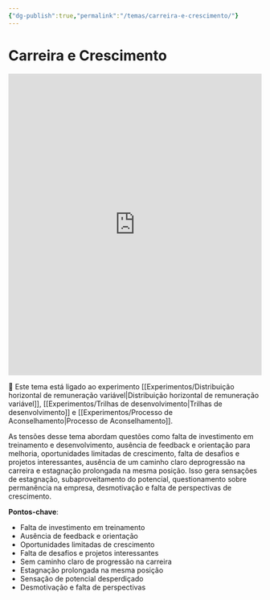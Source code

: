 ```yaml
---
{"dg-publish":true,"permalink":"/temas/carreira-e-crescimento/"}
---
```


# Carreira e Crescimento

<iframe src="https://embed.kumu.io/f660d58fb7518a4545e580c5d048d5db" width="100%" height="600" frameborder="0"></iframe>

🔗 Este tema está ligado ao experimento [[Experimentos/Distribuição horizontal de remuneração variável\|Distribuição horizontal de remuneração variável]], [[Experimentos/Trilhas de desenvolvimento\|Trilhas de desenvolvimento]] e [[Experimentos/Processo de Aconselhamento\|Processo de Aconselhamento]].

As tensões desse tema abordam questões como falta de investimento em treinamento e desenvolvimento, ausência de feedback e orientação para melhoria, oportunidades limitadas de crescimento, falta de desafios e projetos interessantes, ausência de um caminho claro deprogressão na carreira e estagnação prolongada na mesma posição. Isso gera sensações de estagnação, subaproveitamento do potencial, questionamento sobre permanência na empresa, desmotivação e falta de perspectivas de crescimento.  

**Pontos-chave**:

* Falta de investimento em treinamento 
* Ausência de feedback e orientação
* Oportunidades limitadas de crescimento
* Falta de desafios e projetos interessantes
* Sem caminho claro de progressão na carreira
* Estagnação prolongada na mesma posição
* Sensação de potencial desperdiçado
* Desmotivação e falta de perspectivas